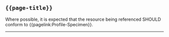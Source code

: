 ## <code>{{page-title}}</code>

Where possible, it is expected that the resource being referenced SHOULD conform to  {{pagelink:Profile-Specimen}}.

---